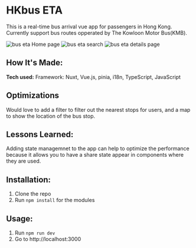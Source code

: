 # HKbus ETA
This is a real-time bus arrival vue app for passengers in Hong Kong. Currently support bus routes opperated by The Kowloon Motor Bus(KMB).


![bus eta Home page](https://github.com/Tsangwailam914/HKbus-eta/assets/131461078/0b7afcda-6669-46d3-8df9-e23724637564)
![bus eta search](https://github.com/Tsangwailam914/HKbus-eta/assets/131461078/aa5383fb-275f-4191-a137-273e2b110828)
![bus eta details page](https://github.com/Tsangwailam914/HKbus-eta/assets/131461078/ee9085e8-36a4-4cc0-9f5f-fa15360a6654)


## How It's Made:

**Tech used:** Framework: Nuxt, Vue.js, pinia, i18n, TypeScript, JavaScript

## Optimizations

Would love to add a filter to filter out the nearest stops for users, and a map to show the location of the bus stop.

## Lessons Learned:

Adding state managemnet to the app can help to optimize the performance because it allows you to have a share state appear in components where they are used.

## Installation:
1. Clone the repo
2. Run `npm install` for the modules

## Usage:
1. Run `npm run dev`
2. Go to http://localhost:3000
